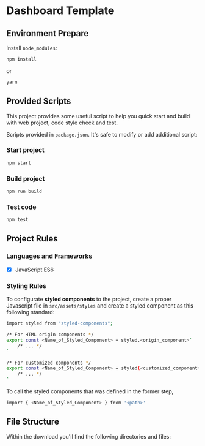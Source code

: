 # Dashboard Template

## Environment Prepare

Install `node_modules`:

```bash
npm install
```

or

```bash
yarn
```

## Provided Scripts

This project provides some useful script to help you quick start and build with web project, code style check and test.

Scripts provided in `package.json`. It's safe to modify or add additional script:

### Start project

```bash
npm start
```

### Build project

```bash
npm run build
```

### Test code

```bash
npm test
```

## Project Rules

### Languages and Frameworks
- [x] JavaScript ES6

### Styling Rules
To configurate **styled components** to the project, create a proper Javascript file in `src/assets/styles` and create a styled component as this following standard:
```bash
import styled from "styled-components";

/* For HTML origin components */
export const <Name_of_Styled_Component> = styled.<origin_component>`
    /* ... */
`

/* For customized components */
export const <Name_of_Styled_Component> = styled(<customized_component>)`
    /* ... */
`
```
To call the styled components that was defined in the former step, 
```bash
import { <Name_of_Styled_Component> } from '<path>'
```

## File Structure
Within the download you'll find the following directories and files:

